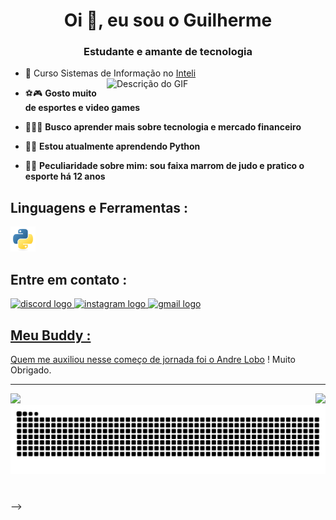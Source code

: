 <h1 align="center">Oi 👋, eu sou o Guilherme</h1>
<h3 align="center">Estudante e amante de tecnologia</h3>




- 🔭 Curso Sistemas de Informação no [Inteli](https://www.inteli.edu.br/)
     <img src="https://github.com/user-attachments/assets/b6dd040a-384c-448c-9a13-ac6a1888b288" alt="Descrição do GIF" width="350px" align="right">
- ⚽🎮 **Gosto muito de esportes e video games**
   
- 👨‍💻💲 **Busco aprender mais sobre tecnologia e mercado financeiro** 

- 🌱📕 **Estou atualmente aprendendo Python**

- 🥷🥋 **Peculiaridade sobre mim: sou faixa marrom de judo e pratico o esporte há 12 anos**

## Linguagens e Ferramentas :
<p align="left"> <a href="https://www.python.org" target="_blank" rel="noreferrer"> <img src="https://raw.githubusercontent.com/devicons/devicon/master/icons/python/python-original.svg" alt="python" width="40" height="40"/> </a> </p>



## Entre em contato :
<a href="https://discord.gg/438415825381228554" target="blank"><img src="https://raw.githubusercontent.com/maurodesouza/profile-readme-generator/master/src/assets/icons/social/discord/default.svg" width="30" height="30" alt="discord logo"  />
 <a href="https://instagram.com/guihassen" target="blank"><img src="https://raw.githubusercontent.com/maurodesouza/profile-readme-generator/master/src/assets/icons/social/instagram/default.svg" width="30" height="30" alt="instagram logo"  />
<a href="mailto:guilherme.hassenpflug@sou.inteli.edu.br" target="blank"><img src="https://raw.githubusercontent.com/maurodesouza/profile-readme-generator/master/src/assets/icons/social/gmail/default.svg" width="30" height="30" alt="gmail logo"  />
</div>


## Meu Buddy :
Quem me auxiliou nesse começo de jornada foi o [Andre Lobo](https://github.com/AndreLobo1) ! Muito Obrigado.

---

<div>
     <img src="https://github-readme-stats.vercel.app/api?username=guihassen&theme=great-gatsby&show_icons=true"\>
     <img align="right" src="https://github-readme-stats.vercel.app/api/top-langs/?username=guihassen&layout=donut&langs_count=16&theme=great-gatsby">
</div>




<picture>
    <source media=" (prefers-color-scheme: dark)" srcset="https://raw.githubusercontent.com/guihassen/guihassen/output/github-contribution-grid-snake-dark.svg">
    <source media=" (prefers-color-scheme: light)" srcset="https://raw.githubusercontent.com/guihassen/guihassen/output/github-contribution-grid-snake.svg">
    <img alt="github contribution grid snake animation" src="https://raw.githubusercontent.com/guihassen/guihassen/output/github-contribution-grid-snake.svg">
</picture>
<br><br>



###
-->
